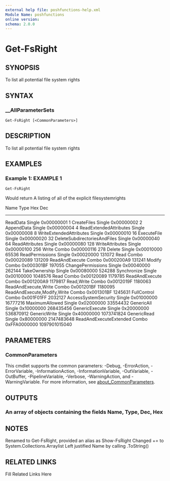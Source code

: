 ```yaml
---
external help file: poshfunctions-help.xml
Module Name: poshfunctions
online version: 
schema: 2.0.0
---
```


# Get-FsRight

## SYNOPSIS

To list all potential file system rights

## SYNTAX

### __AllParameterSets

```
Get-FsRight [<CommonParameters>]
```

## DESCRIPTION

To list all potential file system rights


## EXAMPLES

### Example 1: EXAMPLE 1

```
Get-FsRight
```

Would return
A listing of all of the explicit filesystemrights

Name                         Type   Hex                    Dec
----                         ----   ---                    ---
ReadData                     Single 0x00000001               1
CreateFiles                  Single 0x00000002               2
AppendData                   Single 0x00000004               4
ReadExtendedAttributes       Single 0x00000008               8
WriteExtendedAttributes      Single 0x00000010              16
ExecuteFile                  Single 0x00000020              32
DeleteSubdirectoriesAndFiles Single 0x00000040              64
ReadAttributes               Single 0x00000080             128
WriteAttributes              Single 0x00000100             256
Write                        Combo  0x00000116             278
Delete                       Single 0x00010000           65536
ReadPermissions              Single 0x00020000          131072
Read                         Combo  0x00020089          131209
ReadAndExecute               Combo  0x000200A9          131241
Modify                       Combo  0x000301BF          197055
ChangePermissions            Single 0x00040000          262144
TakeOwnership                Single 0x00080000          524288
Synchronize                  Single 0x00100000         1048576
Read                         Combo  0x00120089         1179785
ReadAndExecute               Combo  0x001200A9         1179817
Read,Write                   Combo  0x0012019F         1180063
ReadAndExecute,Write         Combo  0x001201BF         1180095
ReadAndExecute,Modify,Write  Combo  0x001301BF         1245631
FullControl                  Combo  0x001F01FF         2032127
AccessSystemSecurity         Single 0x01000000        16777216
MaximumAllowed               Single 0x02000000        33554432
GenericAll                   Single 0x10000000       268435456
GenericExecute               Single 0x20000000       536870912
GenericWrite                 Single 0x40000000      1073741824
GenericRead                  Single 0x80000000      2147483648
ReadAndExecuteExtended       Combo  0xFFA0000000 1097901015040






## PARAMETERS


### CommonParameters

This cmdlet supports the common parameters: -Debug, -ErrorAction, -ErrorVariable, -InformationAction, -InformationVariable, -OutVariable, -OutBuffer, -PipelineVariable, -Verbose, -WarningAction, and -WarningVariable. For more information, see [about_CommonParameters](http://go.microsoft.com/fwlink/?LinkID=113216).

## OUTPUTS

### An array of objects containing the fields Name, Type, Dec, Hex


## NOTES

Renamed to Get-FsRight, provided an alias as Show-FsRight
Changed += to System.Collections.Arraylist
Left justified Name by calling .ToString()


## RELATED LINKS

Fill Related Links Here

